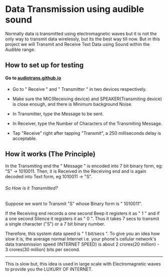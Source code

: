 # Data Transmission using audible sound
Normally data is transmitted using electromagnetic waves but it is not the only way to transmit data wirelessly, but its the best way till now. But in this project we will Transmit and Receive Text Data using Sound within the Audible range. 

## How to set up for testing

#### Go to [audiotrans.github.io](https://audiotrans.github.io)

* Go to " Receive " and " Transmitter "  in two devices respectively.

* Make sure the MIC(Receiving device) and SPEAKER(Transmiting device) is close enough, and there is Minimum background Noise.

* In Transmitter, type the Message to be sent.

* In Receiver, type the Number of Characters of the Transmiting Message.

* Tap "Receive" right after tapping "Transmit", a 250 milliseconds delay is acceptable.

## How it works (The Principle)

In the Transmiting end the " Message " is encoded into 7 bit binary form, eg: "S" -> 1010011. 
Then, it is Received in the Receiving end and is again decoded into Text form, eg 1010011 -> "S".

###### So How is it Transmitted?

Suppose we want to Transmit "S" whose Binary form is " 1010011".

If the Receiving end records a one second Beep it registers it as " 1 " and if a one second Silence it registers it as " 0 ".
Thus it takes 7 secs to transmit a single character ("S") or a 7 bit binary number.

Therefore, this system data speed is " 1 bit/secs ".
To give you an idea how slow it is, the average normal Internet i.e. your phone's cellular network's data transmission speed (INTERNET SPEED) is about 2 crores(20 million) - 3 crores(30 million) bits per second.

---
This is slow but, this idea is used in large scale with Electromagnetic waves to provide you the LUXURY OF INTERNET.
